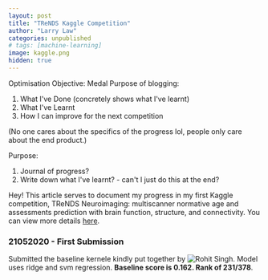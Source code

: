 ```yaml
---
layout: post
title: "TReNDS Kaggle Competition"
author: "Larry Law"
categories: unpublished
# tags: [machine-learning]
image: kaggle.png
hidden: true
---
```


Optimisation Objective: Medal
Purpose of blogging:
1. What I've Done (concretely shows what I've learnt)
2. What I've Learnt
3. How I can improve for the next competition

(No one cares about the specifics of the progress lol, people only care about the end product.)

Purpose:
1. Journal of progress?
2. Write down what I've learnt? - can't I just do this at the end?

Hey! This article serves to document my progress in my first Kaggle competition, TReNDS Neuroimaging: multiscanner normative age and assessments prediction with brain function, structure, and connectivity. You can view more details [here](https://www.kaggle.com/c/trends-assessment-prediction/overview).

### 21052020 - First Submission

Submitted the baseline kernele kindly put together by ![Rohit Singh](https://www.kaggle.com/rohitsingh9990). Model uses ridge and svm regression. **Baseline score is 0.162. Rank of 231/378**.